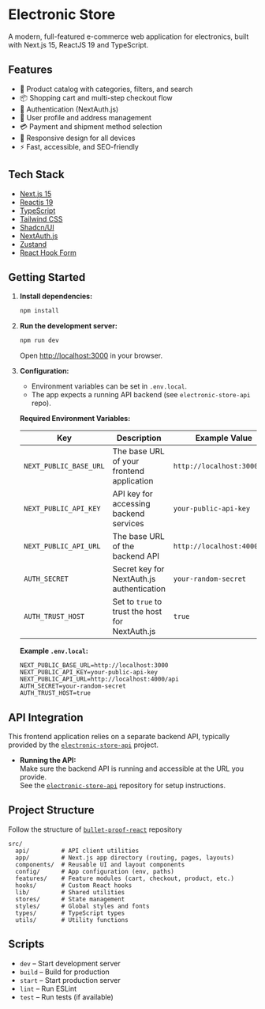 # Electronic Store

A modern, full-featured e-commerce web application for electronics, built with Next.js 15, ReactJS 19 and TypeScript.

## Features

- 🛒 Product catalog with categories, filters, and search
- 📦 Shopping cart and multi-step checkout flow
- 🔐 Authentication (NextAuth.js)
- 🧑 User profile and address management
- 💳 Payment and shipment method selection
- 📱 Responsive design for all devices
- ⚡ Fast, accessible, and SEO-friendly

## Tech Stack

- [Next.js 15](https://nextjs.org/)
- [Reactjs 19](https://react.dev)
- [TypeScript](https://www.typescriptlang.org/)
- [Tailwind CSS](https://tailwindcss.com/)
- [Shadcn/UI](https://ui.shadcn.com/)
- [NextAuth.js](https://next-auth.js.org/)
- [Zustand](https://zustand.docs.pmnd.rs/)
- [React Hook Form](https://react-hook-form.com/)

## Getting Started

1. **Install dependencies:**

   ```bash
   npm install
   ```

2. **Run the development server:**

   ```bash
   npm run dev
   ```

   Open [http://localhost:3000](http://localhost:3000) in your browser.

3. **Configuration:**

   - Environment variables can be set in `.env.local`.
   - The app expects a running API backend (see `electronic-store-api` repo).

   **Required Environment Variables:**

   | Key                    | Description                                              | Example Value                  |
   |------------------------|----------------------------------------------------------|--------------------------------|
   | `NEXT_PUBLIC_BASE_URL` | The base URL of your frontend application                | `http://localhost:3000`        |
   | `NEXT_PUBLIC_API_KEY`  | API key for accessing backend services  | `your-public-api-key`          |
   | `NEXT_PUBLIC_API_URL`  | The base URL of the backend API                         | `http://localhost:4000/api`    |
   | `AUTH_SECRET`          | Secret key for NextAuth.js authentication                | `your-random-secret`           |
   | `AUTH_TRUST_HOST`      | Set to `true` to trust the host for NextAuth.js          | `true`                         |

   **Example `.env.local`:**
   ```
   NEXT_PUBLIC_BASE_URL=http://localhost:3000
   NEXT_PUBLIC_API_KEY=your-public-api-key
   NEXT_PUBLIC_API_URL=http://localhost:4000/api
   AUTH_SECRET=your-random-secret
   AUTH_TRUST_HOST=true
   ```

## API Integration

This frontend application relies on a separate backend API, typically provided by the [`electronic-store-api`](https://github.com/anhoang-agilityio/electronic-store-api) project.

- **Running the API:**  
  Make sure the backend API is running and accessible at the URL you provide.  
  See the [`electronic-store-api`](https://github.com/anhoang-agilityio/electronic-store-api) repository for setup instructions.

## Project Structure

Follow the structure of [`bullet-proof-react`](https://github.com/alan2207/bulletproof-react/blob/master/docs/project-structure.md) repository


```
src/
  api/         # API client utilities
  app/         # Next.js app directory (routing, pages, layouts)
  components/  # Reusable UI and layout components
  config/      # App configuration (env, paths)
  features/    # Feature modules (cart, checkout, product, etc.)
  hooks/       # Custom React hooks
  lib/         # Shared utilities
  stores/      # State management
  styles/      # Global styles and fonts
  types/       # TypeScript types
  utils/       # Utility functions
```

## Scripts

- `dev` – Start development server
- `build` – Build for production
- `start` – Start production server
- `lint` – Run ESLint
- `test` – Run tests (if available)

